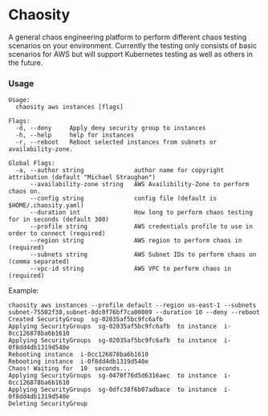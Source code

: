 # Chaosity

A general chaos engineering platform to perform different chaos testing
scenarios on your environment. Currently the testing only consists of basic
scenarios for AWS but will support Kubernetes testing as well as others
in the future.

### Usage
```
Usage:
  chaosity aws instances [flags]

Flags:
  -d, --deny     Apply deny security group to instances
  -h, --help     help for instances
  -r, --reboot   Reboot selected instances from subnets or availability-zone.

Global Flags:
  -a, --author string              author name for copyright attribution (default "Michael Straughan")
      --availability-zone string   AWS Availibility-Zone to perform chaos on.
      --config string              config file (default is $HOME/.chaosity.yaml)
      --duration int               How long to perform chaos testing for in seconds (default 300)
      --profile string             AWS credentials profile to use in order to connect (required)
      --region string              AWS region to perform chaos in (required)
      --subnets string             AWS Subnet IDs to perform chaos on (comma separated)
      --vpc-id string              AWS VPC to perform chaos in (required)
```
Example:
```
chaosity aws instances --profile default --region us-east-1 --subnets subnet-75502f38,subnet-0dc0f76bf7ca00009 --duration 10 --deny --reboot
Created SecurityGroup  sg-02035af5bc9fc6afb
Applying SecurityGroups  sg-02035af5bc9fc6afb  to instance  i-0cc126878ba6b1610
Applying SecurityGroups  sg-02035af5bc9fc6afb  to instance  i-0f8dd4db1319d540e
Rebooting instance  i-0cc126878ba6b1610
Rebooting instance  i-0f8dd4db1319d540e
Chaos! Waiting for  10  seconds...
Applying SecurityGroups  sg-0470f76d5d6316aec  to instance  i-0cc126878ba6b1610
Applying SecurityGroups  sg-0dfc38f6b07adbace  to instance  i-0f8dd4db1319d540e
Deleting SecurityGroup  
```